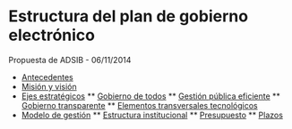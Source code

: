 # Estructura del plan de gobierno electrónico

Propuesta de ADSIB - 06/11/2014

* [Antecedentes](partes/antecedentes.md)
* [Misión y visión](partes/mision_vision.md)
* [Ejes estratégicos](partes/ejes.md)
** [Gobierno de todos](partes/gobierno_de_todos.md)
** [Gestión pública eficiente](partes/gestion_publica_eficiente.md)
** [Gobierno transparente](partes/gobierno_transparente.md)
** [Elementos transversales tecnológicos](partes/elementos_transversales.md)
* [Modelo de gestión](partes/modelo_gestion.md)
** [Estructura institucional](partes/estructura_institucional.md)
** [Presupuesto](partes/presupuesto.md)
** [Plazos](partes/plazos.md)
